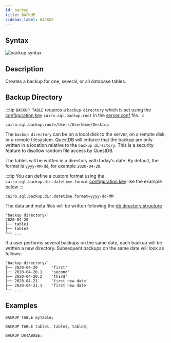 ```yaml
---
id: backup
title: BACKUP
sidebar_label: BACKUP
---
```


## Syntax

![backup syntax](/img/doc/diagrams/backup.svg)

## Description

Creates a backup for one, several, or all database tables.

## Backup Directory

:::tip
`BACKUP TABLE` requires a `backup directory` which is set using the
[configuration key](serverConf.md) `cairo.sql.backup.root` in the
[server.conf](rootDirectoryStructure.md#serverconf) file.
:::

```shell script title="Example configuration key"
cairo.sql.backup.root=/Users/UserName/Desktop
```

The `backup directory` can be on a local disk to the server, on a remote disk,
or a remote filesystem. QuestDB will enforce that the backup are only written in
a location relative to the `backup directory`. This is a security feature to
disallow random file access by QuestDB.

The tables will be written in a directory with today's date. By default, the
format is `yyyy-MM-dd`, for example `2020-04-20`.

:::tip
You can define a custom format using the
`cairo.sql.backup.dir.datetime.format` [configuration key](serverConf.md) like
the example below
:::

```shell script title="Example user-defined directory format"
cairo.sql.backup.dir.datetime.format=yyyy-dd-MM
```

The data and meta files will be written following the
[db directory structure](rootDirectoryStructure.md#db)

```filestructure title="Directory structure (single backup)"
'backup directory/'
2020-04-20
├── table1
├── table2
└── ...
```

If a user performs several backups on the same date, each backup will be written
a new directory. Subsequent backups on the same date will look as follows:

```filestructure title="Directory structure (multiple backups)"
'backup directory/'
├── 2020-04-20      'first'
├── 2020-04-20.1    'second'
├── 2020-04-20.2    'third'
├── 2020-04-21      'first new date'
├── 2020-04-21.1    'first new date'
└── ...
```

## Examples

```questdb-sql title="Single table"
BACKUP TABLE myTable;
```

```questdb-sql title="Multiple tables"
BACKUP TABLE table1, table2, table3;
```

```questdb-sql title="All tables"
BACKUP DATABASE;
```
